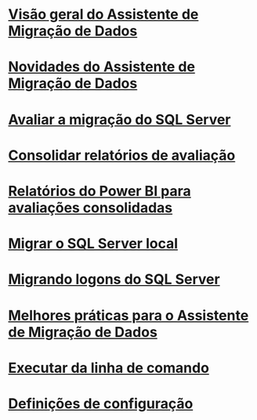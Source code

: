 # [Visão geral do Assistente de Migração de Dados](dma-overview.md)

# [Novidades do Assistente de Migração de Dados](dma-whatsnew.md)
# [Avaliar a migração do SQL Server](dma-assesssqlonprem.md)
# [Consolidar relatórios de avaliação](dma-consolidatereports.md)
# [Relatórios do Power BI para avaliações consolidadas](dma-powerbiassesreport.md)
# [Migrar o SQL Server local](dma-migrateonpremsql.md)
# [Migrando logons do SQL Server](dma-migrateserverlogins.md)
# [Melhores práticas para o Assistente de Migração de Dados](dma-bestpractices.md)
# [Executar da linha de comando](dma-commandline.md)
# [Definições de configuração](dma-configurationsettings.md)


